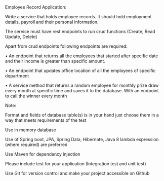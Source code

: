 Employee Record Application:

Write a service that holds employee records. It should hold employment details, payroll and their personal information.

The service must have rest endpoints to run crud functions (Create, Read Update, Delete)

Apart from crud endpoints following endpoints are required:

•	An endpoint that returns all the employees that started after specific date and their income is greater than specific amount.

•	An endpoint that updates office location of all the employees of specific department

•	A service method that returns a random employee for monthly prize draw every month at specific time and saves it to the database. With an endpoint to call the winner every month


Note:

Format and fields of database table(s) is in your hand just choose them in a way that meets requirements of the test

Use in memory database

Use of Spring boot, JPA, Spring Data, Hibernate, Java 8 lambda expression (where required) are preferred

Use Maven for dependency injection

Please include test for your application (Integration test and unit test)

Use Git for version control and make your project accessible on Github
